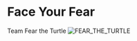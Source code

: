 # Face Your Fear
Team Fear the Turtle
![FEAR_THE_TURTLE](https://github.com/user-attachments/assets/52c47656-29bc-4b2d-a88d-824851367479)
